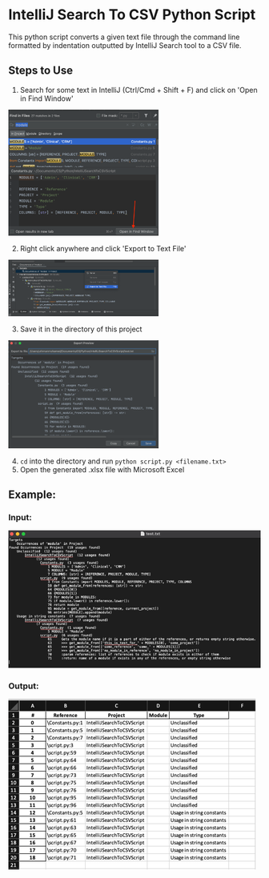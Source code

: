 # IntelliJ Search To CSV Python Script

This python script converts a given text file through the command line formatted by indentation outputted by IntelliJ Search tool to a CSV file.

## Steps to Use

1. Search for some text in IntelliJ (Ctrl/Cmd + Shift + F) and click on 'Open in Find Window'

<img src="README_photos/findInFiles.png" alt="Find in Files IntelliJ Popup" width="300px">

2. Right click anywhere and click 'Export to Text File'

<img src="README_photos/ExportToTextFile.png" alt="Export to Text File IntelliJ Option" width="300px">

3. Save it in the directory of this project

<img src="README_photos/saveTxt.png" alt="Save text file IntelliJ Popup" width="300px">

4. `cd` into the directory and run `python script.py <filename.txt>`
5. Open the generated .xlsx file with Microsoft Excel

## Example:

### Input:
![Text file used as input](README_photos/test_input.png)

### Output:
![Excel file produced as output](README_photos/test_output.png)
